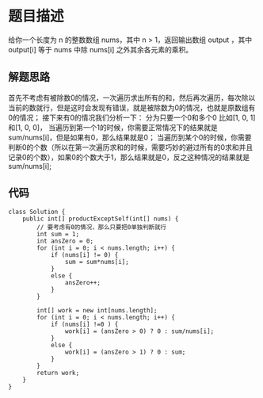 
# 题目描述

给你一个长度为 n 的整数数组 nums，其中 n > 1，返回输出数组 output ，其中 output[i] 等于 nums 中除 nums[i] 之外其余各元素的乘积。


## 解题思路

首先不考虑有被除数0的情况，一次遍历求出所有的和，然后再次遍历，每次除以当前的数就行，但是这时会发现有错误，就是被除数为0的情况，也就是原数组有0的情况；
接下来有0的情况我们分析一下：
分为只要一个0和多个0
比如[1, 0, 1]和[1, 0, 0]，
当遍历到第一个1的时候，你需要正常情况下的结果就是sum/nums[i]，但是如果有0，那么结果就是0；
当遍历到某个0的时候，你需要判断0的个数（所以在第一次遍历求和的时候，需要巧妙的避过所有的0求和并且记录0的个数），如果0的个数大于1，那么结果就是0，反之这种情况的结果就是sum/nums[i];

## 代码

```
class Solution {
    public int[] productExceptSelf(int[] nums) {
        // 要考虑有0的情况，那么只要把0单独判断就行
        int sum = 1;
        int ansZero = 0;
        for (int i = 0; i < nums.length; i++) {
            if (nums[i] != 0) {
                sum = sum*nums[i];
            }
            else {
                ansZero++;
            }
        }

        int[] work = new int[nums.length];
        for (int i = 0; i < nums.length; i++) {
            if (nums[i] !=0 ) {
                work[i] = (ansZero > 0) ? 0 : sum/nums[i];
            }
            else {
                work[i] = (ansZero > 1) ? 0 : sum;
            }
        }
        return work;
    }
}

```